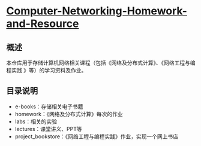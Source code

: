 #  [Computer-Networking-Homework-and-Resource](https://github.com/Deerxl/Computer-Networking-Homework-and-Resource) 

## 概述

本仓库用于存储计算机网络相关课程（包括《网络及分布式计算》、《网络工程与编程实践 》等）的学习资料及作业。

## 目录说明

* e-books：存储相关电子书籍
* homework：《网络及分布式计算》每次的作业
* labs：相关的实验
* lectures：课堂讲义、PPT等
* project_bookstore：《网络工程与编程实践》作业，实现一个网上书店

